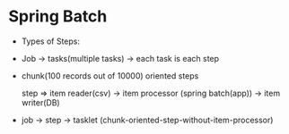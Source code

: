 # Spring Batch

* Types of Steps:
- Job -> tasks(multiple tasks) -> each task is each step
- chunk(100 records out of 10000) oriented steps 
  
   step => item reader(csv) -> item processor (spring batch(app)) -> item writer(DB)  

- job -> step -> tasklet (chunk-oriented-step-without-item-processor)

